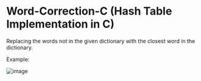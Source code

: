 # Word-Correction-C (Hash Table Implementation in C)
Replacing the words not in the given dictionary with the closest word in the dictionary. 

Example:

![image](https://user-images.githubusercontent.com/51292104/109627702-f1d90b00-7b52-11eb-8164-3fab6fa2196f.png)
